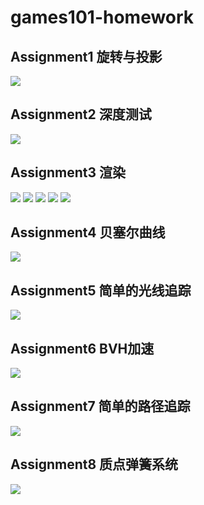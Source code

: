 # games101-homework

## Assignment1 旋转与投影
![](pic/1.png)

## Assignment2 深度测试
![](pic/2.png)

## Assignment3 渲染
![](pic/3.1.png)
![](pic/3.2.png)
![](pic/3.3.png)
![](pic/3.4.png)
![](pic/3.5.png)

## Assignment4 贝塞尔曲线
![](pic/4.png)

## Assignment5 简单的光线追踪
![](pic/5.png)

## Assignment6 BVH加速
![](pic/6.png)

## Assignment7 简单的路径追踪
![](pic/7.png)

## Assignment8 质点弹簧系统
![](pic/8.png)